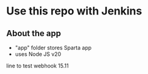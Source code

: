 # Use this repo with Jenkins

## About the app
- "app" folder stores Sparta app
- uses Node JS v20

line to test webhook 15.11








